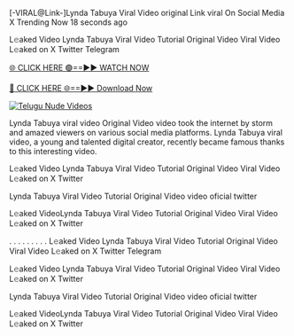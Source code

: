 [-VIRAL@Link-]Lynda Tabuya Viral Video original Link viral On Social Media X Trending Now
18 seconds ago

L𝚎aked Video Lynda Tabuya Viral Video Tutorial Original Video Viral Video L𝚎aked on X Twitter Telegram

[🌐 CLICK HERE 🟢==►► WATCH NOW](https://viral-xone.blogspot.com/2025/01/github.html)

[🔴 CLICK HERE 🌐==►► Download Now](https://viral-xone.blogspot.com/2025/01/github.html)

[![Telugu Nude Videos](https://i.imgur.com/dJHk4Zq.gif)](https://viral-xone.blogspot.com/2025/01/github.html)

Lynda Tabuya viral video Original Video video took the internet by storm and amazed viewers on various social media platforms. Lynda Tabuya viral video, a young and talented digital creator, recently became famous thanks to this interesting video.

L𝚎aked Video Lynda Tabuya Viral Video Tutorial Original Video Viral Video L𝚎aked on X Twitter

Lynda Tabuya Viral Video Tutorial Original Video video oficial twitter

L𝚎aked VideoLynda Tabuya Viral Video Tutorial Original Video Viral Video L𝚎aked on X Twitter

. . . . . . . . . L𝚎aked Video Lynda Tabuya Viral Video Tutorial Original Video Viral Video L𝚎aked on X Twitter Telegram

L𝚎aked Video Lynda Tabuya Viral Video Tutorial Original Video Viral Video L𝚎aked on X Twitter

Lynda Tabuya Viral Video Tutorial Original Video video oficial twitter

L𝚎aked VideoLynda Tabuya Viral Video Tutorial Original Video Viral Video L𝚎aked on X Twitter